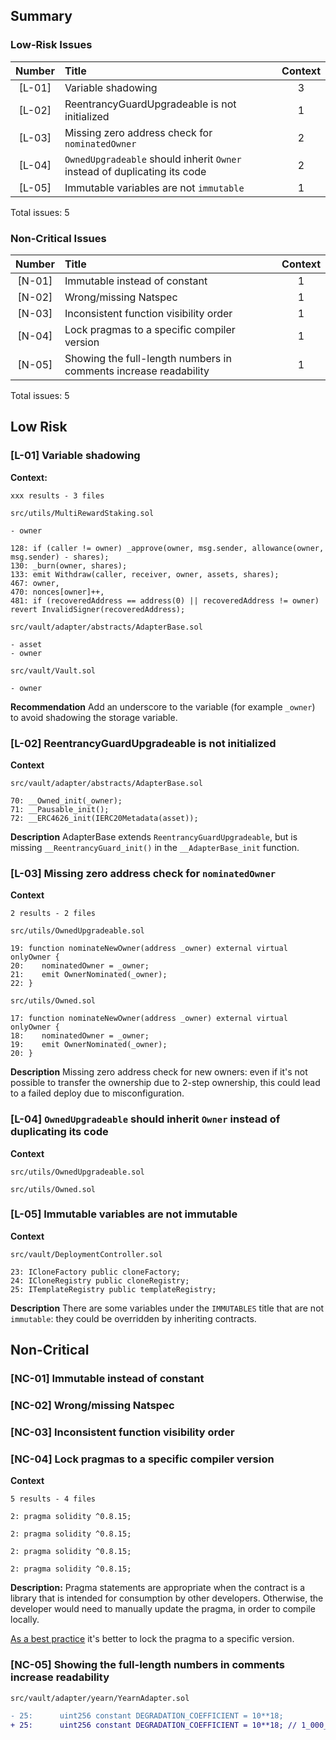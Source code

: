 ## Summary
### Low-Risk Issues
|Number|Title|Context|
|:--:|:-------|:--:|
|[L-01]| Variable shadowing | 3 |
|[L-02]| ReentrancyGuardUpgradeable is not initialized | 1 |
|[L-03]| Missing zero address check for `nominatedOwner` | 2 |
|[L-04]| `OwnedUpgradeable` should inherit `Owner` instead of duplicating its code | 2 |
|[L-05]| Immutable variables are not `immutable` | 1 |

Total issues: 5

### Non-Critical Issues
|Number|Title|Context|
|:--:|:-------|:--:|
|[N-01]| Immutable instead of constant | 1 |
|[N-02]| Wrong/missing Natspec | 1 |
|[N-03]| Inconsistent function visibility order | 1 |
|[N-04]| Lock pragmas to a specific compiler version | 1 |
|[N-05]| Showing the full-length numbers in comments increase readability | 1 |

Total issues: 5

## Low Risk
### [L-01] Variable shadowing 

**Context:**

```solidity
xxx results - 3 files

src/utils/MultiRewardStaking.sol

- owner

128: if (caller != owner) _approve(owner, msg.sender, allowance(owner, msg.sender) - shares);
130: _burn(owner, shares);
133: emit Withdraw(caller, receiver, owner, assets, shares);
467: owner,
470: nonces[owner]++,
481: if (recoveredAddress == address(0) || recoveredAddress != owner) revert InvalidSigner(recoveredAddress);

src/vault/adapter/abstracts/AdapterBase.sol

- asset
- owner

src/vault/Vault.sol

- owner
```

**Recommendation**
Add an underscore to the variable (for example `_owner`) to avoid shadowing the storage variable.

### [L-02] ReentrancyGuardUpgradeable is not initialized

**Context**

```solidity
src/vault/adapter/abstracts/AdapterBase.sol

70: __Owned_init(_owner);
71: __Pausable_init();
72: __ERC4626_init(IERC20Metadata(asset));      
```

**Description**
AdapterBase extends `ReentrancyGuardUpgradeable`, but is missing `__ReentrancyGuard_init()` in the `__AdapterBase_init` function.

### [L-03] Missing zero address check for `nominatedOwner`

**Context**

```solidity
2 results - 2 files

src/utils/OwnedUpgradeable.sol

19: function nominateNewOwner(address _owner) external virtual onlyOwner {
20:    nominatedOwner = _owner;
21:    emit OwnerNominated(_owner);
22: }

src/utils/Owned.sol

17: function nominateNewOwner(address _owner) external virtual onlyOwner {
18:    nominatedOwner = _owner;
19:    emit OwnerNominated(_owner);
20: }
```

**Description**
Missing zero address check for new owners: even if it's not possible to transfer the ownership due to 2-step ownership, this could lead to a failed deploy due to misconfiguration.

### [L-04] `OwnedUpgradeable` should inherit `Owner` instead of duplicating its code

**Context**

```solidity
src/utils/OwnedUpgradeable.sol

src/utils/Owned.sol
```

### [L-05] Immutable variables are not immutable

**Context**

```solidity
src/vault/DeploymentController.sol

23: ICloneFactory public cloneFactory;
24: ICloneRegistry public cloneRegistry;
25: ITemplateRegistry public templateRegistry;
```

**Description**
There are some variables under the `IMMUTABLES` title that are not `immutable`: they could be overridden by inheriting contracts.

## Non-Critical

### [NC-01] Immutable instead of constant 

### [NC-02] Wrong/missing Natspec 

### [NC-03] Inconsistent function visibility order

### [NC-04] Lock pragmas to a specific compiler version

**Context**

```solidity
5 results - 4 files

2: pragma solidity ^0.8.15;

2: pragma solidity ^0.8.15;

2: pragma solidity ^0.8.15;

2: pragma solidity ^0.8.15;

```

**Description:**
Pragma statements are appropriate when the contract is a library that is intended for consumption by other developers. Otherwise, the developer would need to manually update the pragma, in order to compile locally.

[As a best practice](https://consensys.github.io/smart-contract-best-practices/development-recommendations/solidity-specific/locking-pragmas/) it's better to lock the pragma to a specific version.

### [NC-05] Showing the full-length numbers in comments increase readability

```diff
src/vault/adapter/yearn/YearnAdapter.sol

- 25:      uint256 constant DEGRADATION_COEFFICIENT = 10**18;
+ 25:      uint256 constant DEGRADATION_COEFFICIENT = 10**18; // 1_000_000_000_000_000_000
```